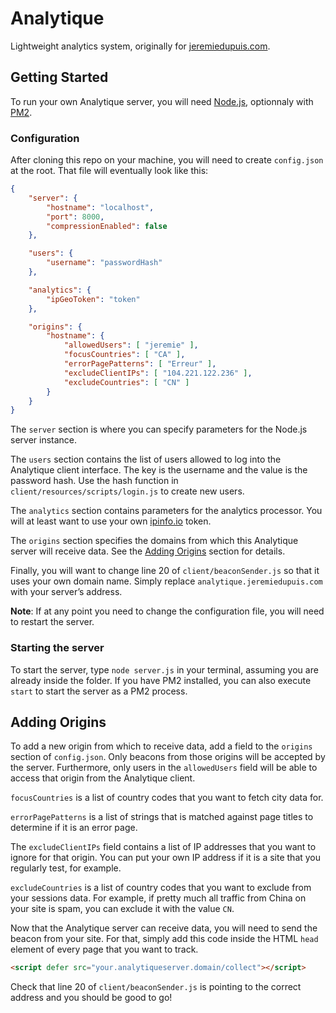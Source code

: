 # Analytique
Lightweight analytics system, originally for [jeremiedupuis.com](https://jeremiedupuis.com).


## Getting Started
To run your own Analytique server, you will need [Node.js](https://nodejs.org), optionnaly with [PM2](https://pm2.keymetrics.io).

### Configuration
After cloning this repo on your machine, you will need to create `config.json` at the root. That file will eventually look like this:
```json
{
	"server": {
		"hostname": "localhost",
		"port": 8000,
		"compressionEnabled": false
	},

	"users": {
		"username": "passwordHash"
	},

	"analytics": {
		"ipGeoToken": "token"
	},

	"origins": {
		"hostname": {
			"allowedUsers": [ "jeremie" ],
			"focusCountries": [ "CA" ],
			"errorPagePatterns": [ "Erreur" ],
			"excludeClientIPs": [ "104.221.122.236" ],
			"excludeCountries": [ "CN" ]
		}
	}
}

```
The `server` section is where you can specify parameters for the Node.js server instance.

The `users` section contains the list of users allowed to log into the Analytique client interface. The key is the username and the value is the password hash. Use the hash function in `client/resources/scripts/login.js` to create new users.

The `analytics` section contains parameters for the analytics processor. You will at least want to use your own [ipinfo.io](ipinfo.io) token.

The `origins` section specifies the domains from which this Analytique server will receive data. See the [Adding Origins](#adding-origins) section for details.

Finally, you will want to change line 20 of `client/beaconSender.js` so that it uses your own domain name. Simply replace `analytique.jeremiedupuis.com` with your server’s address.

**Note**: If at any point you need to change the configuration file, you will need to restart the server.

### Starting the server

To start the server, type `node server.js` in your terminal, assuming you are already inside the folder. If you have PM2 installed, you can also execute `start` to start the server as a PM2 process.

## Adding Origins
To add a new origin from which to receive data, add a field to the `origins` section of `config.json`. Only beacons from those origins will be accepted by the server. Furthermore, only users in the `allowedUsers` field will be able to access that origin from the Analytique client.

`focusCountries` is a list of country codes that you want to fetch city data for.

`errorPagePatterns` is a list of strings that is matched against page titles to determine if it is an error page.

The `excludeClientIPs` field contains a list of IP addresses that you want to ignore for that origin. You can put your own IP address if it is a site that you regularly test, for example.

`excludeCountries` is a list of country codes that you want to exclude from your sessions data. For example, if pretty much all traffic from China on your site is spam, you can exclude it with the value `CN`.

Now that the Analytique server can receive data, you will need to send the beacon from your site. For that, simply add this code inside the HTML `head` element of every page that you want to track.
```html
<script defer src="your.analytiqueserver.domain/collect"></script>
```
Check that line 20 of `client/beaconSender.js` is pointing to the correct address and you should be good to go!
